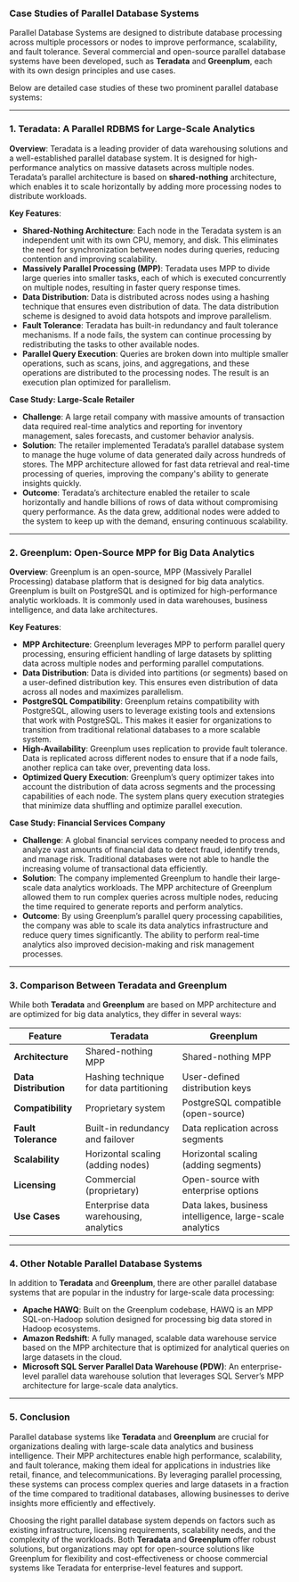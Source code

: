 ### **Case Studies of Parallel Database Systems**

Parallel Database Systems are designed to distribute database processing across multiple processors or nodes to improve performance, scalability, and fault tolerance. Several commercial and open-source parallel database systems have been developed, such as **Teradata** and **Greenplum**, each with its own design principles and use cases.

Below are detailed case studies of these two prominent parallel database systems:

---

### **1. Teradata: A Parallel RDBMS for Large-Scale Analytics**

**Overview**:
Teradata is a leading provider of data warehousing solutions and a well-established parallel database system. It is designed for high-performance analytics on massive datasets across multiple nodes. Teradata’s parallel architecture is based on **shared-nothing** architecture, which enables it to scale horizontally by adding more processing nodes to distribute workloads.

**Key Features**:
- **Shared-Nothing Architecture**: Each node in the Teradata system is an independent unit with its own CPU, memory, and disk. This eliminates the need for synchronization between nodes during queries, reducing contention and improving scalability.
- **Massively Parallel Processing (MPP)**: Teradata uses MPP to divide large queries into smaller tasks, each of which is executed concurrently on multiple nodes, resulting in faster query response times.
- **Data Distribution**: Data is distributed across nodes using a hashing technique that ensures even distribution of data. The data distribution scheme is designed to avoid data hotspots and improve parallelism.
- **Fault Tolerance**: Teradata has built-in redundancy and fault tolerance mechanisms. If a node fails, the system can continue processing by redistributing the tasks to other available nodes.
- **Parallel Query Execution**: Queries are broken down into multiple smaller operations, such as scans, joins, and aggregations, and these operations are distributed to the processing nodes. The result is an execution plan optimized for parallelism.

**Case Study: Large-Scale Retailer**
- **Challenge**: A large retail company with massive amounts of transaction data required real-time analytics and reporting for inventory management, sales forecasts, and customer behavior analysis.
- **Solution**: The retailer implemented Teradata’s parallel database system to manage the huge volume of data generated daily across hundreds of stores. The MPP architecture allowed for fast data retrieval and real-time processing of queries, improving the company's ability to generate insights quickly.
- **Outcome**: Teradata’s architecture enabled the retailer to scale horizontally and handle billions of rows of data without compromising query performance. As the data grew, additional nodes were added to the system to keep up with the demand, ensuring continuous scalability.

---

### **2. Greenplum: Open-Source MPP for Big Data Analytics**

**Overview**:
Greenplum is an open-source, MPP (Massively Parallel Processing) database platform that is designed for big data analytics. Greenplum is built on PostgreSQL and is optimized for high-performance analytic workloads. It is commonly used in data warehouses, business intelligence, and data lake architectures.

**Key Features**:
- **MPP Architecture**: Greenplum leverages MPP to perform parallel query processing, ensuring efficient handling of large datasets by splitting data across multiple nodes and performing parallel computations.
- **Data Distribution**: Data is divided into partitions (or segments) based on a user-defined distribution key. This ensures even distribution of data across all nodes and maximizes parallelism.
- **PostgreSQL Compatibility**: Greenplum retains compatibility with PostgreSQL, allowing users to leverage existing tools and extensions that work with PostgreSQL. This makes it easier for organizations to transition from traditional relational databases to a more scalable system.
- **High-Availability**: Greenplum uses replication to provide fault tolerance. Data is replicated across different nodes to ensure that if a node fails, another replica can take over, preventing data loss.
- **Optimized Query Execution**: Greenplum’s query optimizer takes into account the distribution of data across segments and the processing capabilities of each node. The system plans query execution strategies that minimize data shuffling and optimize parallel execution.

**Case Study: Financial Services Company**
- **Challenge**: A global financial services company needed to process and analyze vast amounts of financial data to detect fraud, identify trends, and manage risk. Traditional databases were not able to handle the increasing volume of transactional data efficiently.
- **Solution**: The company implemented Greenplum to handle their large-scale data analytics workloads. The MPP architecture of Greenplum allowed them to run complex queries across multiple nodes, reducing the time required to generate reports and perform analytics.
- **Outcome**: By using Greenplum’s parallel query processing capabilities, the company was able to scale its data analytics infrastructure and reduce query times significantly. The ability to perform real-time analytics also improved decision-making and risk management processes.

---

### **3. Comparison Between Teradata and Greenplum**

While both **Teradata** and **Greenplum** are based on MPP architecture and are optimized for big data analytics, they differ in several ways:

| **Feature**                | **Teradata**                        | **Greenplum**                      |
|----------------------------|-------------------------------------|-------------------------------------|
| **Architecture**            | Shared-nothing MPP                 | Shared-nothing MPP                  |
| **Data Distribution**       | Hashing technique for data partitioning | User-defined distribution keys      |
| **Compatibility**           | Proprietary system                 | PostgreSQL compatible (open-source) |
| **Fault Tolerance**         | Built-in redundancy and failover   | Data replication across segments    |
| **Scalability**             | Horizontal scaling (adding nodes)  | Horizontal scaling (adding segments)|
| **Licensing**               | Commercial (proprietary)           | Open-source with enterprise options |
| **Use Cases**               | Enterprise data warehousing, analytics | Data lakes, business intelligence, large-scale analytics |

---

### **4. Other Notable Parallel Database Systems**

In addition to **Teradata** and **Greenplum**, there are other parallel database systems that are popular in the industry for large-scale data processing:

- **Apache HAWQ**: Built on the Greenplum codebase, HAWQ is an MPP SQL-on-Hadoop solution designed for processing big data stored in Hadoop ecosystems.
- **Amazon Redshift**: A fully managed, scalable data warehouse service based on the MPP architecture that is optimized for analytical queries on large datasets in the cloud.
- **Microsoft SQL Server Parallel Data Warehouse (PDW)**: An enterprise-level parallel data warehouse solution that leverages SQL Server’s MPP architecture for large-scale data analytics.

---

### **5. Conclusion**

Parallel database systems like **Teradata** and **Greenplum** are crucial for organizations dealing with large-scale data analytics and business intelligence. Their MPP architectures enable high performance, scalability, and fault tolerance, making them ideal for applications in industries like retail, finance, and telecommunications. By leveraging parallel processing, these systems can process complex queries and large datasets in a fraction of the time compared to traditional databases, allowing businesses to derive insights more efficiently and effectively. 

Choosing the right parallel database system depends on factors such as existing infrastructure, licensing requirements, scalability needs, and the complexity of the workloads. Both **Teradata** and **Greenplum** offer robust solutions, but organizations may opt for open-source solutions like Greenplum for flexibility and cost-effectiveness or choose commercial systems like Teradata for enterprise-level features and support.

